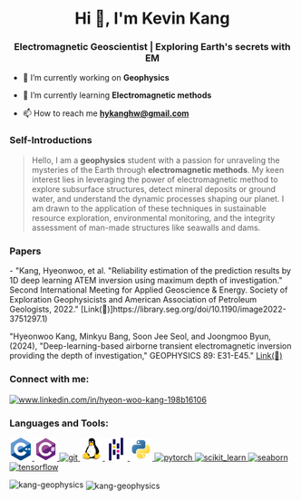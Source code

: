 <h1 align="center">Hi 👋, I'm Kevin Kang</h1>
<h3 align="center">Electromagnetic Geoscientist | Exploring Earth's secrets with EM</h3>

- 🔭 I’m currently working on **Geophysics**

- 🌱 I’m currently learning **Electromagnetic methods**

- 📫 How to reach me **hykanghw@gmail.com**

<h3 align="left">Self-Introductions</h3>

  > Hello, I am a **geophysics** student with a passion for unraveling the mysteries of the Earth through **electromagnetic methods**. My keen interest lies in leveraging the power of electromagnetic method to explore subsurface structures, detect mineral deposits or ground water, and understand the dynamic processes shaping our planet.  I am drawn to the application of these techniques in sustainable resource exploration, environmental monitoring, and the integrity assessment of man-made structures like seawalls and dams.

<h3 align="left">Papers</h3>
- "Kang, Hyeonwoo, et al. "Reliability estimation of the prediction results by 1D deep learning ATEM inversion using maximum depth of investigation." Second International Meeting for Applied Geoscience & Energy. Society of Exploration Geophysicists and American Association of Petroleum Geologists, 2022." [Link(🔗)]https://library.seg.org/doi/10.1190/image2022-3751297.1)

"Hyeonwoo Kang, Minkyu Bang, Soon Jee Seol, and Joongmoo Byun, (2024), "Deep-learning-based airborne transient electromagnetic inversion providing the depth of investigation," GEOPHYSICS 89: E31-E45." [Link(🔗)](https://library.seg.org/doi/10.1190/geo2022-0723.1)

<h3 align="left">Connect with me:</h3>
<p align="left">
<a href="https://linkedin.com/in/hyeon-woo-kang-198b16106" target="blank"><img align="center" src="https://raw.githubusercontent.com/rahuldkjain/github-profile-readme-generator/master/src/images/icons/Social/linked-in-alt.svg" alt="www.linkedin.com/in/hyeon-woo-kang-198b16106" height="30" width="40" /></a>
</p>

<h3 align="left">Languages and Tools:</h3>
<p align="left"> <a href="https://www.w3schools.com/cpp/" target="_blank" rel="noreferrer"> <img src="https://raw.githubusercontent.com/devicons/devicon/master/icons/cplusplus/cplusplus-original.svg" alt="cplusplus" width="40" height="40"/> </a> <a href="https://www.w3schools.com/cs/" target="_blank" rel="noreferrer"> <img src="https://raw.githubusercontent.com/devicons/devicon/master/icons/csharp/csharp-original.svg" alt="csharp" width="40" height="40"/> </a> <a href="https://git-scm.com/" target="_blank" rel="noreferrer"> <img src="https://www.vectorlogo.zone/logos/git-scm/git-scm-icon.svg" alt="git" width="40" height="40"/> </a> <a href="https://www.linux.org/" target="_blank" rel="noreferrer"> <img src="https://raw.githubusercontent.com/devicons/devicon/master/icons/linux/linux-original.svg" alt="linux" width="40" height="40"/> </a> <a href="https://pandas.pydata.org/" target="_blank" rel="noreferrer"> <img src="https://raw.githubusercontent.com/devicons/devicon/2ae2a900d2f041da66e950e4d48052658d850630/icons/pandas/pandas-original.svg" alt="pandas" width="40" height="40"/> </a> <a href="https://www.python.org" target="_blank" rel="noreferrer"> <img src="https://raw.githubusercontent.com/devicons/devicon/master/icons/python/python-original.svg" alt="python" width="40" height="40"/> </a> <a href="https://pytorch.org/" target="_blank" rel="noreferrer"> <img src="https://www.vectorlogo.zone/logos/pytorch/pytorch-icon.svg" alt="pytorch" width="40" height="40"/> </a> <a href="https://scikit-learn.org/" target="_blank" rel="noreferrer"> <img src="https://upload.wikimedia.org/wikipedia/commons/0/05/Scikit_learn_logo_small.svg" alt="scikit_learn" width="40" height="40"/> </a> <a href="https://seaborn.pydata.org/" target="_blank" rel="noreferrer"> <img src="https://seaborn.pydata.org/_images/logo-mark-lightbg.svg" alt="seaborn" width="40" height="40"/> </a> <a href="https://www.tensorflow.org" target="_blank" rel="noreferrer"> <img src="https://www.vectorlogo.zone/logos/tensorflow/tensorflow-icon.svg" alt="tensorflow" width="40" height="40"/> </a> </p>

<p><img align="left" src="https://github-readme-stats.vercel.app/api/top-langs?username=kang-geophysics&show_icons=true&locale=en&layout=compact" alt="kang-geophysics" /></p>

<p>&nbsp;<img align="center" src="https://github-readme-stats.vercel.app/api?username=kang-geophysics&show_icons=true&locale=en" alt="kang-geophysics" /></p>

<!--
**Kang-geophysics/Kang-geophysics** is a ✨ _special_ ✨ repository because its `README.md` (this file) appears on your GitHub profile.

Here are some ideas to get you started:

- 🔭 I’m currently working on ...
- 🌱 I’m currently learning ...
- 👯 I’m looking to collaborate on ...
- 🤔 I’m looking for help with ...
- 💬 Ask me about ...
- 📫 How to reach me: ...
- 😄 Pronouns: ...
- ⚡ Fun fact: ...
-->
